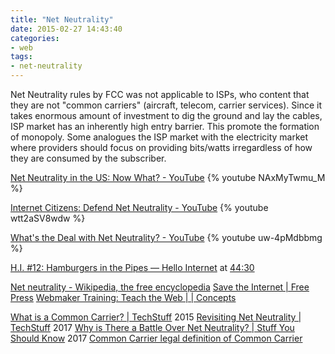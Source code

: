 ```yaml
---
title: "Net Neutrality"
date: 2015-02-27 14:43:40
categories:
- web
tags:
- net-neutrality
---
```


Net Neutrality rules by FCC was not applicable to ISPs, who content that they are not "common carriers" (aircraft, telecom, carrier services).
Since it takes enormous amount of investment to dig the ground and lay the cables, ISP market has an inherently high entry barrier. This promote the formation of monopoly.
Some analogues the ISP market with the electricity market where providers should focus on providing bits/watts irregardless of how they are consumed by the subscriber.

[Net Neutrality in the US: Now What? - YouTube](https://www.youtube.com/watch?v=NAxMyTwmu_M)
{% youtube NAxMyTwmu_M %}

[Internet Citizens: Defend Net Neutrality - YouTube](https://www.youtube.com/watch?v=wtt2aSV8wdw)
{% youtube wtt2aSV8wdw %}

[What's the Deal with Net Neutrality? - YouTube](https://www.youtube.com/watch?v=uw-4pMdbbmg)
{% youtube uw-4pMdbbmg %}

[H.I. #12: Hamburgers in the Pipes — Hello Internet](http://www.hellointernet.fm/podcast/12) at [44:30](https://youtu.be/C2k6Ui70sMY?t=2671)

[Net neutrality - Wikipedia, the free encyclopedia](http://en.wikipedia.org/wiki/Net_neutrality)
[Save the Internet | Free Press](http://www.savetheinternet.com/sti-home)
[Webmaker Training: Teach the Web | | Concepts](https://training.webmakerprototypes.org/en/net-neutrality/concepts/)

[What is a Common Carrier? | TechStuff](https://shows.howstuffworks.com/techstuff/what-is-a-common-carrier.htm) 2015
[Revisiting Net Neutrality | TechStuff](https://shows.howstuffworks.com/techstuff/revisiting-net-neutrality.htm) 2017
[Why is There a Battle Over Net Neutrality? | Stuff You Should Know](https://www.stuffyoushouldknow.com/podcasts/why-battle-over-net-neutrality.htm) 2017
[Common Carrier legal definition of Common Carrier](http://legal-dictionary.thefreedictionary.com/Common+Carrier)
